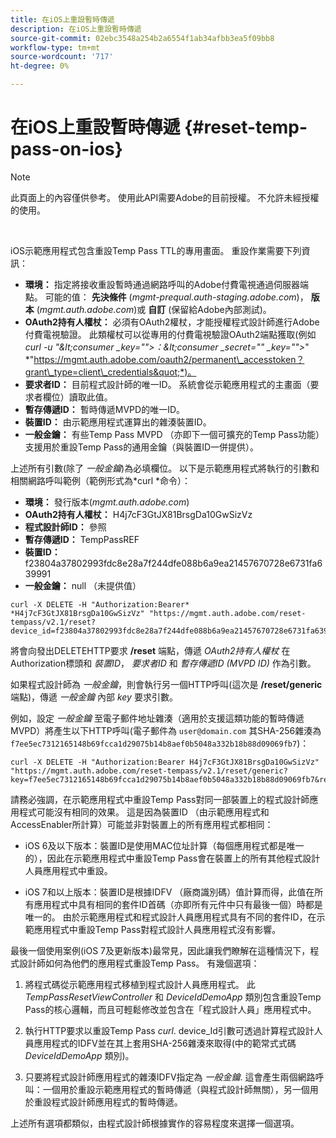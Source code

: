 ```yaml
---
title: 在iOS上重設暫時傳遞
description: 在iOS上重設暫時傳遞
source-git-commit: 02ebc3548a254b2a6554f1ab34afbb3ea5f09bb8
workflow-type: tm+mt
source-wordcount: '717'
ht-degree: 0%

---
```


# 在iOS上重設暫時傳遞 {#reset-temp-pass-on-ios}

>[!NOTE]
>
>此頁面上的內容僅供參考。 使用此API需要Adobe的目前授權。 不允許未經授權的使用。

</br>

iOS示範應用程式包含重設Temp Pass TTL的專用畫面。 重設作業需要下列資訊：

- **環境：** 指定將接收重設暫時通過網路呼叫的Adobe付費電視通過伺服器端點。 可能的值： **先決條件** (*mgmt-prequal.auth-staging.adobe.com*)， **版本** (*mgmt.auth.adobe.com*)或 **自訂** (保留給Adobe內部測試)。
- **OAuth2持有人權杖：** 必須有OAuth2權杖，才能授權程式設計師進行Adobe付費電視驗證。 此類權杖可以從專用的付費電視驗證OAuth2端點獲取(例如 *curl -u &quot;\&lt;consumer _key=&quot;&quot;>：\&lt;consumer _secret=&quot;&quot; _key=&quot;&quot;>*&quot; *&quot;https://mgmt.auth.adobe.com/oauth2/permanent\_accesstoken？grant\_type=client\_credentials&quot;*)。
- **要求者ID：** 目前程式設計師的唯一ID。 系統會從示範應用程式的主畫面（要求者欄位）讀取此值。
- **暫存傳遞ID：** 暫時傳遞MVPD的唯一ID。
- **裝置ID：** 由示範應用程式運算出的雜湊裝置ID。
- **一般金鑰：** 有些Temp Pass MVPD （亦即下一個可擴充的Temp Pass功能）支援用於重設Temp Pass的通用金鑰（與裝置ID一併提供）。

上述所有引數(除了 *一般金鑰*)為必填欄位。 以下是示範應用程式將執行的引數和相關網路呼叫範例（範例形式為*curl *命令）：

- **環境：** 發行版本(*mgmt.auth.adobe.com*)
- **OAuth2持有人權杖：** H4j7cF3GtJX81BrsgDa10GwSizVz
- **程式設計師ID：** 參照
- **暫存傳遞ID：** TempPassREF
- **裝置ID：** f23804a37802993fdc8e28a7f244dfe088b6a9ea21457670728e6731fa639991
- **一般金鑰：** null （未提供值）

```curl
curl -X DELETE -H "Authorization:Bearer* *H4j7cF3GtJX81BrsgDa10GwSizVz" "https://mgmt.auth.adobe.com/reset-tempass/v2.1/reset?device_id=f23804a37802993fdc8e28a7f244dfe088b6a9ea21457670728e6731fa639991&requestor_id=REF&mvpd_id=TempPassREF"
```

將會向發出DELETEHTTP要求 **/reset** 端點，傳遞 *OAuth2持有人權杖* 在Authorization標頭和 *裝置ID*， *要求者ID* 和 *暫存傳遞ID (MVPD ID)* 作為引數。

如果程式設計師為 *一般金鑰*，則會執行另一個HTTP呼叫(這次是 **/reset/generic** 端點)，傳遞 *一般金鑰* 內部 *key* 要求引數。

例如，設定 *一般金鑰* 至電子郵件地址雜湊（適用於支援這類功能的暫時傳遞MVPD）將產生以下HTTP呼叫(電子郵件為 `user@domain.com` 其SHA-256雜湊為 `f7ee5ec7312165148b69fcca1d29075b14b8aef0b5048a332b18b88d09069fb7`)：

```curl
curl -X DELETE -H "Authorization:Bearer H4j7cF3GtJX81BrsgDa10GwSizVz"
"https://mgmt.auth.adobe.com/reset-tempass/v2.1/reset/generic?key=f7ee5ec7312165148b69fcca1d29075b14b8aef0b5048a332b18b88d09069fb7&requestor_id=REF&mvpd_id=TempPassREF"
```

請務必強調，在示範應用程式中重設Temp Pass對同一部裝置上的程式設計師應用程式可能沒有相同的效果。 這是因為裝置ID （由示範應用程式和AccessEnabler所計算）可能並非對裝置上的所有應用程式都相同：

- iOS 6及以下版本：裝置ID是使用MAC位址計算（每個應用程式都是唯一的），因此在示範應用程式中重設Temp Pass會在裝置上的所有其他程式設計人員應用程式中重設。

- iOS 7和以上版本：裝置ID是根據IDFV （廠商識別碼）值計算而得，此值在所有應用程式中具有相同的套件ID首碼（亦即所有元件中只有最後一個）時都是唯一的。 由於示範應用程式和程式設計人員應用程式具有不同的套件ID，在示範應用程式中重設Temp Pass對程式設計人員應用程式沒有影響。

最後一個使用案例(iOS 7及更新版本)最常見，因此讓我們瞭解在這種情況下，程式設計師如何為他們的應用程式重設Temp Pass。 有幾個選項：

1. 將程式碼從示範應用程式移植到程式設計人員應用程式。 此 *TempPassResetViewController* 和 *DeviceIdDemoApp* 類別包含重設Temp Pass的核心邏輯，而且可輕鬆修改並包含在「程式設計人員」應用程式中。

1. 執行HTTP要求以重設Temp Pass *curl*. device\_Id引數可透過計算程式設計人員應用程式的IDFV並在其上套用SHA-256雜湊來取得(中的範常式式碼 *DeviceIdDemoApp* 類別)。

1. 只要將程式設計師應用程式的雜湊IDFV指定為 *一般金鑰*. 這會產生兩個網路呼叫：一個用於重設示範應用程式的暫時傳遞（與程式設計師無關），另一個用於重設程式設計師應用程式的暫時傳遞。

上述所有選項都類似，由程式設計師根據實作的容易程度來選擇一個選項。

